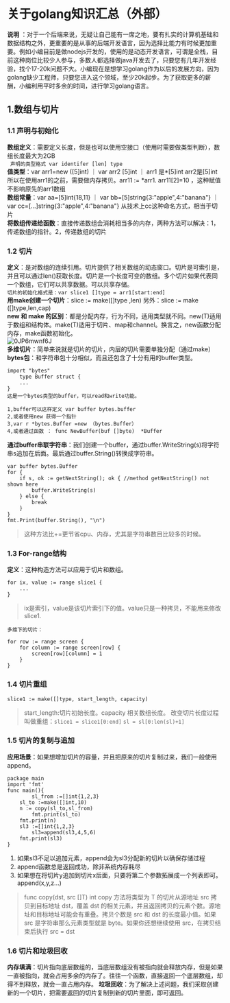 # 关于golang知识汇总（外部）

**说明** ：对于一个后端来说，无疑让自己能有一席之地，要有扎实的计算机基础和数据结构之外，更重要的是从事的后端开发语言，因为选择比能力有时候更加重要。例如小编目前是做nodejs开发的，使用的是动态开发语言，可谓是全栈，目前这种岗位比较少人参与，多数人都选择做java开发去了，只要您有几年开发经验，找个17-20k问题不大。小编现在是想学习golang作为以后的发展方向，因为golang缺少工程师，只要您进入这个领域，至少20k起步。为了获取更多的薪酬，小编利用平时多余的时间，进行学习golang语言。

## 1.数组与切片

### 1.1 声明与初始化

**数组定义**：需要定义长度，但是也可以使用空接口（使用时需要做类型判断），数组长度最大为2GB
<br/>
` 声明的类型格式 var identifer [len] type`
<br/>
**值类型**：var arr1=new ([5]int)   ｜  var arr2 [5]int ｜  arr1 是*[5]int  arr2是[5]int    所以在使用arr1的之前，需要做内存拷贝。arr11  := *arr1. arr11[2]=10  ，这种赋值不影响原先的arr1数组
<br/>
**数组常量**：var aa=[5]int{18,11} ｜ var bb=[5]string{3:"apple",4:"banana"} ｜ var cc=[...]string{3:"apple",4:"banana"}  从技术上cc这种命名方式，相当于切片
<br/>
**将数组传递给函数**：直接传递数组会消耗相当多的内存，两种方法可以解决：1，传递数组的指针。2，传递数组的切片
<br/>

### 1.2 切片

**定义**：是对数组的连续引用。切片提供了相关数组的动态窗口。切片是可索引是，并且可以通过len()获取长度。切片是一个长度可变的数组。多个切片如果代表同一个数组，它们可以共享数据。可以共享存储。
<br/>
`切片的初始化格式是：var slice1 []type = arr1[start:end]`
<br/>
**用make创建一个切片**：slice := make([]type ,len)   另外：slice := make ([]type,len,cap)
<br/>
**new 和 make 的区别**：都是分配内存，行为不同，适用类型就不同。new(T)适用于数组和结构体。make(T)适用于切片、map和channel。换言之，new函数分配内存，make函数初始化。
<br/>
![0JP6mwnf6J](https://user-images.githubusercontent.com/30063579/122150421-4a2ce200-ce90-11eb-9e71-3741efc0a196.png)
<br/>
**多维切片**：简单来说就是切片的切片，内层的切片需要单独分配（通过make）
<br/>
**bytes包**：和字符串包十分相似，而且还包含了十分有用的buffer类型。
<br/>

```
import "bytes"
	type Buffer struct {
	...
}
这是一个bytes类型的buffer，可以read和write功能。
```

```
1,buffer可以这样定义 var buffer bytes.buffer
2,或者使用new 获得一个指针
3,var r *bytes.Buffer =new （bytes.Buffer）
4,或者通过函数 ： func NewBuffer(buf []byte)  *Buffer
```

**通过buffer串联字符串**：我们创建一个buffer，通过buffer.WriteString(s)将字符串s追加在后面。最后通过buffer.String()转换成字符串。

```
var buffer bytes.Buffer
for {
    if s, ok := getNextString(); ok { //method getNextString() not shown here
        buffer.WriteString(s)
    } else {
        break
    }
}
fmt.Print(buffer.String(), "\n")
```

> 这种方法比+=更节省cpu、内存，尤其是字符串数目比较多的时候。

### 1.3 For-range结构

**定义**：这种构造方法可以应用于切片和数组。

```
for ix, value := range slice1 {
    ...
}
```

> ix是索引，value是该切片索引下的值。value只是一种拷贝，不能用来修改slice1.

```
多维下的切片：

for row := range screen {
    for column := range screen[row] {
        screen[row][column] = 1
    }
}
```

### 1.4 切片重组

```
slice1 := make([]type, start_length, capacity)
```

> start_length:切片初始长度。capacity 相关数组长度。
> 改变切片长度过程叫做重组：`slice1 = slice1[0:end]` `sl = sl[0:len(sl)+1]`

### 1.5 切片的复制与追加

**应用场景**：如果想增加切片的容量，并且把原来的切片复制过来，我们一般使用append。

```
package main 
import 'fmt'
func main(){
        sl_from :=[]int{1,2,3}	
	sl_to :=make([]int,10)
	n := copy(sl_to,sl_from)        
        fmt.print(sl_to)
	fmt.print(n)
	sl3 :=[]int{1,2,3}	
        sl3=append(sl3,4,5,6)
	fmt.print(sl3)
}
```

1. 如果sl3不足以追加元素，append会为sl3分配新的切片以确保存储过程
2. append函数总是返回成功，除非系统内存耗尽
3. 如果想在将切片y追加到切片x后面，只要将第二个参数拓展成一个列表即可。append(x,y,z...)

> func copy(dst, src []T) int copy 方法将类型为 T 的切片从源地址 src 拷贝到目标地址 dst，覆盖 dst 的相关元素，并且返回拷贝的元素个数。源地址和目标地址可能会有重叠。拷贝个数是 src 和 dst 的长度最小值。如果 src 是字符串那么元素类型就是 byte。如果你还想继续使用 src，在拷贝结束后执行 src = dst

### 1.6 切片和垃圾回收

**内存填满**：切片指向底层数组的，当底层数组没有被指向就会释放内存，但是如果一直被指向，就会占用多余的内存了。往往一个函数，直接返回一个底层数组，却得不到释放，就会一直占用内存。
**垃圾回收**：为了解决上述问题，我们采取创建新的一个切片，把需要返回的切片复制到新的切片里面，即可返回。







